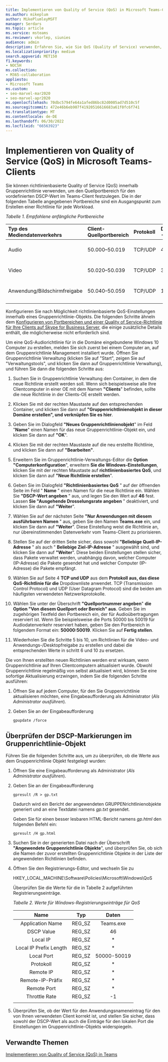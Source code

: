 ```yaml
---
title: Implementieren von Quality of Service (QoS) in Microsoft Teams-Clients
ms.author: mikeplum
author: MikePlumleyMSFT
manager: Serdars
ms.topic: article
ms.service: msteams
ms.reviewer: vkorlep, siunies
audience: admin
description: Erfahren Sie, wie Sie QoS (Quality of Service) verwenden, um den Netzwerkdatenverkehr für den Microsoft Teams-Desktopclient zu optimieren.
ms.localizationpriority: medium
search.appverid: MET150
f1.keywords:
- NOCSH
ms.collection:
- M365-collaboration
appliesto:
- Microsoft Teams
ms.custom:
- seo-marvel-mar2020
- seo-marvel-apr2020
ms.openlocfilehash: 70dbc5794fe64a1afed86bc82d0005ad7d510c5f
ms.sourcegitcommit: 472e46b6eb907f41920516616683a61f0fc6f741
ms.translationtype: MT
ms.contentlocale: de-DE
ms.lasthandoff: 06/30/2022
ms.locfileid: "66563923"
---
```

# <a name="implement-quality-of-service-qos-in-microsoft-teams-clients"></a>Implementieren von Quality of Service (QoS) in Microsoft Teams-Clients

Sie können richtlinienbasierte Quality of Service (QoS) innerhalb Gruppenrichtlinie verwenden, um den Quellportbereich für den vordefinierten DSCP-Wert im Teams-Client festzulegen. Die in der folgenden Tabelle angegebenen Portbereiche sind ein Ausgangspunkt zum Erstellen einer Richtlinie für jede Workload.

*Tabelle 1. Empfohlene anfängliche Portbereiche*

|Typ des Mediendatenverkehrs| Client-Quellportbereich  |Protokoll|DSCP-Wert|DSCP-Klasse|
|:--- |:--- |:--- |:--- |:--- |
|Audio| 50.000–50.019|TCP/UDP|46|Expedited Forwarding (EF)|
|Video| 50.020–50.039|TCP/UDP|34|Assured Forwarding (AF41)|
|Anwendung/Bildschirmfreigabe| 50.040–50.059|TCP/UDP|18|Assured Forwarding (AF21)|
| | | | | |

Konfigurieren Sie nach Möglichkeit richtlinienbasierte QoS-Einstellungen innerhalb eines Gruppenrichtlinie-Objekts. Die folgenden Schritte ähneln dem [Konfigurieren von Portbereichen und einer Quality of Service-Richtlinie für Ihre Clients auf Skype for Business Server](/SkypeForBusiness/manage/network-management/qos/configuring-port-ranges-for-your-skype-clients#configure-quality-of-service-policies-for-clients-running-on-windows-10), die einige zusätzliche Details enthält, die möglicherweise nicht erforderlich sind.

Um eine QoS-Audiorichtlinie für in die Domäne eingebundene Windows 10 Computer zu erstellen, melden Sie sich zuerst bei einem Computer an, auf dem Gruppenrichtlinie Management installiert wurde. Öffnen Sie Gruppenrichtlinie Verwaltung (klicken Sie auf "Start", zeigen Sie auf "Verwaltungstools", und klicken Sie dann auf Gruppenrichtlinie Verwaltung), und führen Sie dann die folgenden Schritte aus:

1. Suchen Sie in Gruppenrichtlinie Verwaltung den Container, in dem die neue Richtlinie erstellt werden soll. Wenn sich beispielsweise alle Ihre Clientcomputer in einer OE mit dem Namen **"Clients**" befinden, sollte die neue Richtlinie in der Clients-OE erstellt werden.

1. Klicken Sie mit der rechten Maustaste auf den entsprechenden Container, und klicken Sie dann auf **"Gruppenrichtlinienobjekt in dieser Domäne erstellen", und verknüpfen Sie es hier**.

1. Geben Sie im Dialogfeld **"Neues Gruppenrichtlinienobjekt**" im Feld "**Name**" einen Namen für das neue Gruppenrichtlinie-Objekt ein, und klicken Sie dann auf **"OK**".

1. Klicken Sie mit der rechten Maustaste auf die neu erstellte Richtlinie, und klicken Sie dann auf **"Bearbeiten"**.

1. Erweitern Sie im Gruppenrichtlinie-Verwaltungs-Editor die **Option "Computerkonfiguration**", erweitern **Sie die Windows-Einstellungen**, klicken Sie mit der rechten Maustaste auf **richtlinienbasiertes QoS**, und klicken Sie dann auf **"Neue Richtlinie erstellen**".

1. Geben Sie im Dialogfeld **"Richtlinienbasiertes QoS** " auf der öffnenden Seite im Feld " **Name** " einen Namen für die neue Richtlinie ein. Wählen Sie **"DSCP-Wert angeben** " aus, und legen Sie den Wert auf **46** fest. Lassen **Sie "Ausgehende Drosselungsrate angeben** " deaktiviert, und klicken Sie dann auf **"Weiter**".

1. Wählen Sie auf der nächsten Seite **"Nur Anwendungen mit diesem ausführbaren Namen** " aus, geben Sie den Namen **Teams.exe** ein, und klicken Sie dann auf **"Weiter**". Diese Einstellung weist die Richtlinie an, nur übereinstimmenden Datenverkehr vom Teams-Client zu priorisieren.

1. Stellen Sie auf der dritten Seite sicher, dass sowohl **"Beliebige Quell-IP-Adresse** " als auch " **Beliebige Ziel-IP-Adresse** " ausgewählt sind, und klicken Sie dann auf **"Weiter**". Diese beiden Einstellungen stellen sicher, dass Pakete verwaltet werden, unabhängig davon, welcher Computer (IP-Adresse) die Pakete gesendet hat und welcher Computer (IP-Adresse) die Pakete empfängt.

1. Wählen Sie auf Seite 4 **TCP und UDP** aus dem **Protokoll aus, das diese QoS-Richtlinie für die** Dropdownliste anwendet. TCP (Transmission Control Protocol) und UDP (User Datagram Protocol) sind die beiden am häufigsten verwendeten Netzwerkprotokolle.

1. Wählen Sie unter der Überschrift **"Quellportnummer angeben**" **die Option "Von diesem Quellport oder Bereich" aus**. Geben Sie im zugehörigen Textfeld den Portbereich ein, der für Audioübertragungen reserviert ist. Wenn Sie beispielsweise die Ports 50000 bis 50019 für Audiodatenverkehr reserviert haben, geben Sie den Portbereich in folgendem Format ein: **50000:50019**. Klicken Sie auf **Fertig stellen**.

1. Wiederholen Sie die Schritte 5 bis 10, um Richtlinien für die Video- und Anwendungs-/Desktopfreigabe zu erstellen und dabei die entsprechenden Werte in schritt 6 und 10 zu ersetzen.

Die von Ihnen erstellten neuen Richtlinien werden erst wirksam, wenn Gruppenrichtlinie auf Ihren Clientcomputern aktualisiert wurde. Obwohl Gruppenrichtlinie regelmäßig von selbst aktualisiert wird, können Sie eine sofortige Aktualisierung erzwingen, indem Sie die folgenden Schritte ausführen:

1. Öffnen Sie auf jedem Computer, für den Sie Gruppenrichtlinie aktualisieren möchten, eine Eingabeaufforderung als Administrator (*Als Administrator ausführen*).

1. Geben Sie an der Eingabeaufforderung

   ```console
   gpupdate /force
   ```

## <a name="verify-dscp-markings-in-the-group-policy-object"></a>Überprüfen der DSCP-Markierungen im Gruppenrichtlinie-Objekt

Führen Sie die folgenden Schritte aus, um zu überprüfen, ob die Werte aus dem Gruppenrichtlinie Objekt festgelegt wurden:

1. Öffnen Sie eine Eingabeaufforderung als Administrator (*Als Administrator ausführen*).

1. Geben Sie an der Eingabeaufforderung

   ```console
   gpresult /R > gp.txt
   ```

   Dadurch wird ein Bericht der angewendeten GRUPPENrichtlinienobjekte generiert und an eine Textdatei namens *gp.txt* gesendet.

   Geben Sie für einen besser lesbaren HTML-Bericht namens *gp.html* den folgenden Befehl ein:

   ```console
   gpresult /H gp.html
   ```

1. Suchen Sie in der generierten Datei nach der Überschrift **"Angewendete Gruppenrichtlinie Objekte**", und überprüfen Sie, ob sich die Namen der zuvor erstellten Gruppenrichtlinie Objekte in der Liste der angewendeten Richtlinien befinden.

1. Öffnen Sie den Registrierungs-Editor, und wechseln Sie zu

   HKEY\_LOCAL\_MACHINE\\Software\\Policies\\Microsoft\\Windows\\QoS

   Überprüfen Sie die Werte für die in Tabelle 2 aufgeführten Registrierungseinträge.

   *Tabelle 2. Werte für Windows-Registrierungseinträge für QoS*

   |          Name          |  Typ  |    Daten     |
   |         :---:          | :---:  |    :---:    |
   |    Application Name    | REG_SZ |  Teams.exe  |
   |       DSCP Value       | REG_SZ |     46      |
   |        Local IP        | REG_SZ |     \*      |
   | Local IP Prefix Length | REG_SZ |     \*      |
   |       Local Port       | REG_SZ | 50000-50019 |
   |        Protokoll        | REG_SZ |     \*      |
   |       Remote IP        | REG_SZ |     \*      |
   |    Remote-IP-Präfix    | REG_SZ |     \*      |
   |      Remote Port       | REG_SZ |     \*      |
   |     Throttle Rate      | REG_SZ |     -1      |
   | | | |

1. Überprüfen Sie, ob der Wert für den Anwendungsnameneintrag für den von Ihnen verwendeten Client korrekt ist, und stellen Sie sicher, dass sowohl der DSCP-Wert als auch die Einträge für den lokalen Port die Einstellungen im Gruppenrichtlinie-Objekts widerspiegeln.


## <a name="related-topics"></a>Verwandte Themen

[Implementieren von Quality of Service (QoS) in Teams](QoS-in-Teams.md)